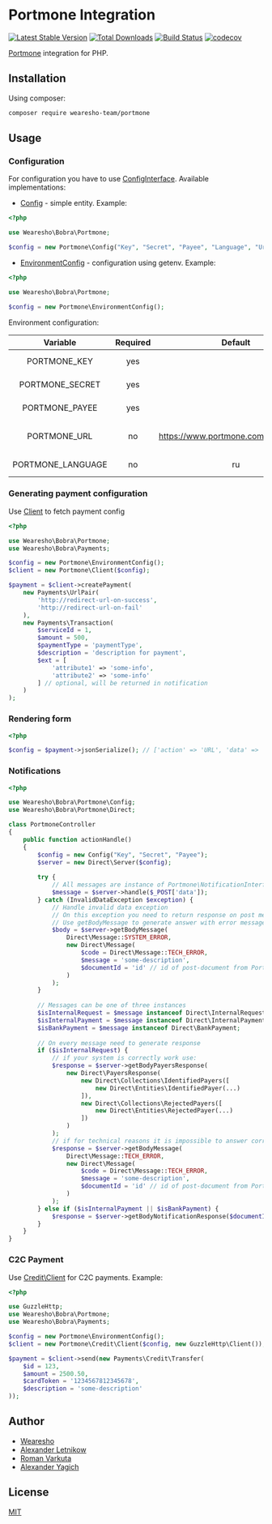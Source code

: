 # Portmone Integration
[![Latest Stable Version](https://poser.pugx.org/wearesho-team/portmone/v/stable.png)](https://packagist.org/packages/wearesho-team/portmone)
[![Total Downloads](https://poser.pugx.org/wearesho-team/portmone/downloads.png)](https://packagist.org/packages/wearesho-team/portmone)
[![Build Status](https://travis-ci.org/wearesho-team/portmone.svg?branch=master)](https://travis-ci.org/wearesho-team/portmone)
[![codecov](https://codecov.io/gh/wearesho-team/portmone/branch/master/graph/badge.svg)](https://codecov.io/gh/wearesho-team/portmone)

[Portmone](https://portmone.com.ua) integration for PHP.

## Installation
Using composer:
```bash
composer require wearesho-team/portmone
```

## Usage
### Configuration
For configuration you have to use [ConfigInterface](./src/ConfigInterface.php). Available implementations:

- [Config](./src/Config.php) - simple entity. Example:

```php
<?php

use Wearesho\Bobra\Portmone;

$config = new Portmone\Config("Key", "Secret", "Payee", "Language", "Url");
```

- [EnvironmentConfig](./src/EnvironmentConfig.php) - configuration using getenv. Example:

```php
<?php

use Wearesho\Bobra\Portmone;

$config = new Portmone\EnvironmentConfig();
```

Environment configuration:

|      Variable     | Required |                Default               |          Description          |
|:-----------------:|:--------:|:------------------------------------:|:-----------------------------:|
| PORTMONE_KEY      | yes      |                                      | public key (login)            |
| PORTMONE_SECRET   | yes      |                                      | private key (password)        |
| PORTMONE_PAYEE    | yes      |                                      | your company id               |
| PORTMONE_URL      | no       | https://www.portmone.com.ua/gateway/ | base url to make requests     |
| PORTMONE_LANGUAGE | no       | ru                                   | transaction language          |

### Generating payment configuration
Use [Client](./src/Client.php) to fetch payment config

```php
<?php

use Wearesho\Bobra\Portmone;
use Wearesho\Bobra\Payments;

$config = new Portmone\EnvironmentConfig();
$client = new Portmone\Client($config);

$payment = $client->createPayment(
    new Payments\UrlPair(
        'http://redirect-url-on-success',
        'http://redirect-url-on-fail'
    ),
    new Payments\Transaction(
        $serviceId = 1,
        $amount = 500,
        $paymentType = 'paymentType',
        $description = 'description for payment',
        $ext = [
            'attribute1' => 'some-info',
            'attribute2' => 'some-info'            
        ] // optional, will be returned in notification
    )
);
```

### Rendering form

```php
<?php

$config = $payment->jsonSerialize(); // ['action' => 'URL', 'data' => 'url']
```

### Notifications

```php
<?php

use Wearesho\Bobra\Portmone\Config;
use Wearesho\Bobra\Portmone\Direct;

class PortmoneController
{
    public function actionHandle()
    {
        $config = new Config("Key", "Secret", "Payee");
        $server = new Direct\Server($config);
        
        try {
            // All messages are instance of Portmone\NotificationInterface
            $message = $server->handle($_POST['data']);
        } catch (InvalidDataException $exception) {
            // Handle invalid data exception
            // On this exception you need to return response on post message
            // Use getBodyMessage to generate answer with error message
            $body = $server->getBodyMessage(
                Direct\Message::SYSTEM_ERROR, 
                new Direct\Message(
                    $code = Direct\Message::TECH_ERROR,
                    $message = 'some-description',
                    $documentId = 'id' // id of post-document from Portmone in your company system
                )
            );
        }
        
        // Messages can be one of three instances
        $isInternalRequest = $message instanceof Direct\InternalRequest;
        $isInternalPayment = $message instanceof Direct\InternalPayment;
        $isBankPayment = $message instanceof Direct\BankPayment;
        
        // On every message need to generate response
        if ($isInternalRequest) {
            // if your system is correctly work use:
            $response = $server->getBodyPayersResponse(
                new Direct\PayersResponse(
                    new Direct\Collections\IdentifiedPayers([
                        new Direct\Entities\IdentifiedPayer(...)
                    ]),
                    new Direct\Collections\RejectedPayers([
                        new Direct\Entities\RejectedPayer(...)
                    ])
                )
            );
            // if for technical reasons it is impossible to answer correctly use:
            $response = $server->getBodyMessage(
                Direct\Message::TECH_ERROR, 
                new Direct\Message(
                    $code = Direct\Message::TECH_ERROR,
                    $message = 'some-description',
                    $documentId = 'id' // id of post-document from Portmone in your company system
                )
            );
        } else if ($isInternalPayment || $isBankPayment) {
            $response = $server->getBodyNotificationResponse($documentId = 123);
        }
    }
}
```

### C2C Payment

Use [Credit\Client](./src/Credit/Client.php) for C2C payments. Example:

```php
<?php

use GuzzleHttp;
use Wearesho\Bobra\Portmone;
use Wearesho\Bobra\Payments;

$config = new Portmone\EnvironmentConfig();
$client = new Portmone\Credit\Client($config, new GuzzleHttp\Client());

$payment = $client->send(new Payments\Credit\Transfer(
    $id = 123,
    $amount = 2500.50,
    $cardToken = '1234567812345678',
    $description = 'some-description'
));
```

## Author
- [Wearesho](https://wearesho.com)
- [Alexander Letnikow](mailto:reclamme@gmail.com)
- [Roman Varkuta](mailto:roman.varkuta@gmail.com)
- [Alexander Yagich](mailto:aleksa.yagich@gmail.com)

## License
[MIT](./LICENSE.md)
